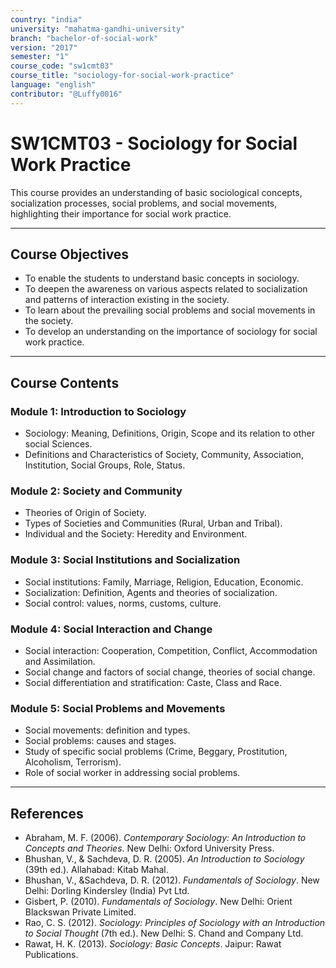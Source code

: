 ```yaml
---
country: "india"
university: "mahatma-gandhi-university"
branch: "bachelor-of-social-work"
version: "2017"
semester: "1"
course_code: "sw1cmt03"
course_title: "sociology-for-social-work-practice"
language: "english"
contributor: "@Luffy0016"
---
```

# SW1CMT03 - Sociology for Social Work Practice

This course provides an understanding of basic sociological concepts, socialization processes, social problems, and social movements, highlighting their importance for social work practice.

---
## Course Objectives

* To enable the students to understand basic concepts in sociology.
* To deepen the awareness on various aspects related to socialization and patterns of interaction existing in the society.
* To learn about the prevailing social problems and social movements in the society.
* To develop an understanding on the importance of sociology for social work practice.

---
## Course Contents

### Module 1: Introduction to Sociology  
* Sociology: Meaning, Definitions, Origin, Scope and its relation to other social Sciences.
* Definitions and Characteristics of Society, Community, Association, Institution, Social Groups, Role, Status.

### Module 2: Society and Community 
* Theories of Origin of Society.
* Types of Societies and Communities (Rural, Urban and Tribal).
* Individual and the Society: Heredity and Environment.

### Module 3: Social Institutions and Socialization  
* Social institutions: Family, Marriage, Religion, Education, Economic.
* Socialization: Definition, Agents and theories of socialization.
* Social control: values, norms, customs, culture.

### Module 4: Social Interaction and Change  
* Social interaction: Cooperation, Competition, Conflict, Accommodation and Assimilation.
* Social change and factors of social change, theories of social change.
* Social differentiation and stratification: Caste, Class and Race.

### Module 5: Social Problems and Movements  
* Social movements: definition and types.
* Social problems: causes and stages.
* Study of specific social problems (Crime, Beggary, Prostitution, Alcoholism, Terrorism).
* Role of social worker in addressing social problems.

---
## References
* Abraham, M. F. (2006). *Contemporary Sociology: An Introduction to Concepts and Theories*. New Delhi: Oxford University Press.
* Bhushan, V., & Sachdeva, D. R. (2005). *An Introduction to Sociology* (39th ed.). Allahabad: Kitab Mahal.
* Bhushan, V., &Sachdeva, D. R. (2012). *Fundamentals of Sociology*. New Delhi: Dorling Kindersley (India) Pvt Ltd.
* Gisbert, P. (2010). *Fundamentals of Sociology*. New Delhi: Orient Blackswan Private Limited.
* Rao, C. S. (2012). *Sociology: Principles of Sociology with an Introduction to Social Thought* (7th ed.). New Delhi: S. Chand and Company Ltd.
* Rawat, H. K. (2013). *Sociology: Basic Concepts*. Jaipur: Rawat Publications.